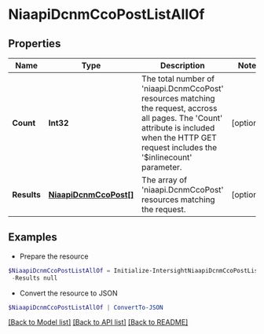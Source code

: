 # NiaapiDcnmCcoPostListAllOf
## Properties

Name | Type | Description | Notes
------------ | ------------- | ------------- | -------------
**Count** | **Int32** | The total number of &#39;niaapi.DcnmCcoPost&#39; resources matching the request, accross all pages. The &#39;Count&#39; attribute is included when the HTTP GET request includes the &#39;$inlinecount&#39; parameter. | [optional] 
**Results** | [**NiaapiDcnmCcoPost[]**](NiaapiDcnmCcoPost.md) | The array of &#39;niaapi.DcnmCcoPost&#39; resources matching the request. | [optional] 

## Examples

- Prepare the resource
```powershell
$NiaapiDcnmCcoPostListAllOf = Initialize-IntersightNiaapiDcnmCcoPostListAllOf  -Count null `
 -Results null
```

- Convert the resource to JSON
```powershell
$NiaapiDcnmCcoPostListAllOf | ConvertTo-JSON
```

[[Back to Model list]](../README.md#documentation-for-models) [[Back to API list]](../README.md#documentation-for-api-endpoints) [[Back to README]](../README.md)

